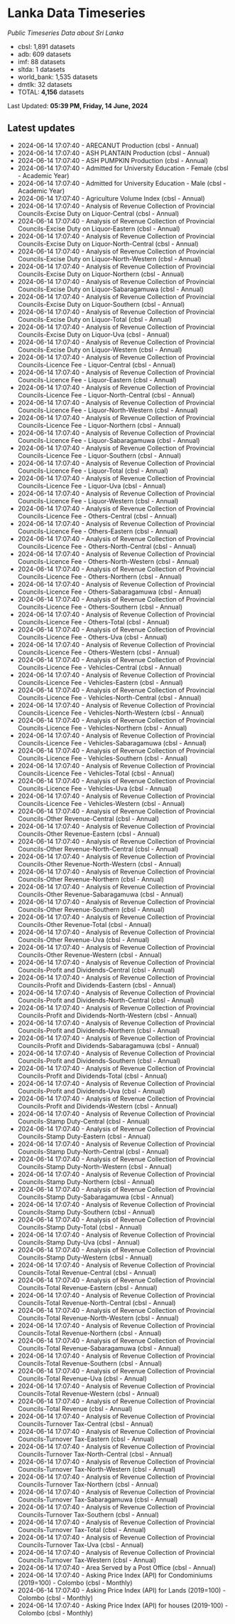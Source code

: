 # Lanka Data Timeseries
*Public Timeseries Data about Sri Lanka*

* cbsl: 1,891 datasets
* adb: 609 datasets
* imf: 88 datasets
* sltda: 1 datasets
* world_bank: 1,535 datasets
* dmtlk: 32 datasets
* TOTAL: **4,156** datasets

Last Updated: **05:39 PM, Friday, 14 June, 2024**

## Latest updates

* 2024-06-14 17:07:40 - ARECANUT Production (cbsl - Annual)
* 2024-06-14 17:07:40 - ASH PLANTAIN Production (cbsl - Annual)
* 2024-06-14 17:07:40 - ASH PUMPKIN Production (cbsl - Annual)
* 2024-06-14 17:07:40 - Admitted for University Education - Female (cbsl - Academic Year)
* 2024-06-14 17:07:40 - Admitted for University Education - Male (cbsl - Academic Year)
* 2024-06-14 17:07:40 - Agriculture Volume Index (cbsl - Annual)
* 2024-06-14 17:07:40 - Analysis of Revenue Collection of Provincial Councils-Excise Duty on Liquor-Central (cbsl - Annual)
* 2024-06-14 17:07:40 - Analysis of Revenue Collection of Provincial Councils-Excise Duty on Liquor-Eastern (cbsl - Annual)
* 2024-06-14 17:07:40 - Analysis of Revenue Collection of Provincial Councils-Excise Duty on Liquor-North-Central (cbsl - Annual)
* 2024-06-14 17:07:40 - Analysis of Revenue Collection of Provincial Councils-Excise Duty on Liquor-North-Western (cbsl - Annual)
* 2024-06-14 17:07:40 - Analysis of Revenue Collection of Provincial Councils-Excise Duty on Liquor-Northern (cbsl - Annual)
* 2024-06-14 17:07:40 - Analysis of Revenue Collection of Provincial Councils-Excise Duty on Liquor-Sabaragamuwa (cbsl - Annual)
* 2024-06-14 17:07:40 - Analysis of Revenue Collection of Provincial Councils-Excise Duty on Liquor-Southern (cbsl - Annual)
* 2024-06-14 17:07:40 - Analysis of Revenue Collection of Provincial Councils-Excise Duty on Liquor-Total (cbsl - Annual)
* 2024-06-14 17:07:40 - Analysis of Revenue Collection of Provincial Councils-Excise Duty on Liquor-Uva (cbsl - Annual)
* 2024-06-14 17:07:40 - Analysis of Revenue Collection of Provincial Councils-Excise Duty on Liquor-Western (cbsl - Annual)
* 2024-06-14 17:07:40 - Analysis of Revenue Collection of Provincial Councils-Licence Fee - Liquor-Central (cbsl - Annual)
* 2024-06-14 17:07:40 - Analysis of Revenue Collection of Provincial Councils-Licence Fee - Liquor-Eastern (cbsl - Annual)
* 2024-06-14 17:07:40 - Analysis of Revenue Collection of Provincial Councils-Licence Fee - Liquor-North-Central (cbsl - Annual)
* 2024-06-14 17:07:40 - Analysis of Revenue Collection of Provincial Councils-Licence Fee - Liquor-North-Western (cbsl - Annual)
* 2024-06-14 17:07:40 - Analysis of Revenue Collection of Provincial Councils-Licence Fee - Liquor-Northern (cbsl - Annual)
* 2024-06-14 17:07:40 - Analysis of Revenue Collection of Provincial Councils-Licence Fee - Liquor-Sabaragamuwa (cbsl - Annual)
* 2024-06-14 17:07:40 - Analysis of Revenue Collection of Provincial Councils-Licence Fee - Liquor-Southern (cbsl - Annual)
* 2024-06-14 17:07:40 - Analysis of Revenue Collection of Provincial Councils-Licence Fee - Liquor-Total (cbsl - Annual)
* 2024-06-14 17:07:40 - Analysis of Revenue Collection of Provincial Councils-Licence Fee - Liquor-Uva (cbsl - Annual)
* 2024-06-14 17:07:40 - Analysis of Revenue Collection of Provincial Councils-Licence Fee - Liquor-Western (cbsl - Annual)
* 2024-06-14 17:07:40 - Analysis of Revenue Collection of Provincial Councils-Licence Fee - Others-Central (cbsl - Annual)
* 2024-06-14 17:07:40 - Analysis of Revenue Collection of Provincial Councils-Licence Fee - Others-Eastern (cbsl - Annual)
* 2024-06-14 17:07:40 - Analysis of Revenue Collection of Provincial Councils-Licence Fee - Others-North-Central (cbsl - Annual)
* 2024-06-14 17:07:40 - Analysis of Revenue Collection of Provincial Councils-Licence Fee - Others-North-Western (cbsl - Annual)
* 2024-06-14 17:07:40 - Analysis of Revenue Collection of Provincial Councils-Licence Fee - Others-Northern (cbsl - Annual)
* 2024-06-14 17:07:40 - Analysis of Revenue Collection of Provincial Councils-Licence Fee - Others-Sabaragamuwa (cbsl - Annual)
* 2024-06-14 17:07:40 - Analysis of Revenue Collection of Provincial Councils-Licence Fee - Others-Southern (cbsl - Annual)
* 2024-06-14 17:07:40 - Analysis of Revenue Collection of Provincial Councils-Licence Fee - Others-Total (cbsl - Annual)
* 2024-06-14 17:07:40 - Analysis of Revenue Collection of Provincial Councils-Licence Fee - Others-Uva (cbsl - Annual)
* 2024-06-14 17:07:40 - Analysis of Revenue Collection of Provincial Councils-Licence Fee - Others-Western (cbsl - Annual)
* 2024-06-14 17:07:40 - Analysis of Revenue Collection of Provincial Councils-Licence Fee - Vehicles-Central (cbsl - Annual)
* 2024-06-14 17:07:40 - Analysis of Revenue Collection of Provincial Councils-Licence Fee - Vehicles-Eastern (cbsl - Annual)
* 2024-06-14 17:07:40 - Analysis of Revenue Collection of Provincial Councils-Licence Fee - Vehicles-North-Central (cbsl - Annual)
* 2024-06-14 17:07:40 - Analysis of Revenue Collection of Provincial Councils-Licence Fee - Vehicles-North-Western (cbsl - Annual)
* 2024-06-14 17:07:40 - Analysis of Revenue Collection of Provincial Councils-Licence Fee - Vehicles-Northern (cbsl - Annual)
* 2024-06-14 17:07:40 - Analysis of Revenue Collection of Provincial Councils-Licence Fee - Vehicles-Sabaragamuwa (cbsl - Annual)
* 2024-06-14 17:07:40 - Analysis of Revenue Collection of Provincial Councils-Licence Fee - Vehicles-Southern (cbsl - Annual)
* 2024-06-14 17:07:40 - Analysis of Revenue Collection of Provincial Councils-Licence Fee - Vehicles-Total (cbsl - Annual)
* 2024-06-14 17:07:40 - Analysis of Revenue Collection of Provincial Councils-Licence Fee - Vehicles-Uva (cbsl - Annual)
* 2024-06-14 17:07:40 - Analysis of Revenue Collection of Provincial Councils-Licence Fee - Vehicles-Western (cbsl - Annual)
* 2024-06-14 17:07:40 - Analysis of Revenue Collection of Provincial Councils-Other Revenue-Central (cbsl - Annual)
* 2024-06-14 17:07:40 - Analysis of Revenue Collection of Provincial Councils-Other Revenue-Eastern (cbsl - Annual)
* 2024-06-14 17:07:40 - Analysis of Revenue Collection of Provincial Councils-Other Revenue-North-Central (cbsl - Annual)
* 2024-06-14 17:07:40 - Analysis of Revenue Collection of Provincial Councils-Other Revenue-North-Western (cbsl - Annual)
* 2024-06-14 17:07:40 - Analysis of Revenue Collection of Provincial Councils-Other Revenue-Northern (cbsl - Annual)
* 2024-06-14 17:07:40 - Analysis of Revenue Collection of Provincial Councils-Other Revenue-Sabaragamuwa (cbsl - Annual)
* 2024-06-14 17:07:40 - Analysis of Revenue Collection of Provincial Councils-Other Revenue-Southern (cbsl - Annual)
* 2024-06-14 17:07:40 - Analysis of Revenue Collection of Provincial Councils-Other Revenue-Total (cbsl - Annual)
* 2024-06-14 17:07:40 - Analysis of Revenue Collection of Provincial Councils-Other Revenue-Uva (cbsl - Annual)
* 2024-06-14 17:07:40 - Analysis of Revenue Collection of Provincial Councils-Other Revenue-Western (cbsl - Annual)
* 2024-06-14 17:07:40 - Analysis of Revenue Collection of Provincial Councils-Profit and Dividends-Central (cbsl - Annual)
* 2024-06-14 17:07:40 - Analysis of Revenue Collection of Provincial Councils-Profit and Dividends-Eastern (cbsl - Annual)
* 2024-06-14 17:07:40 - Analysis of Revenue Collection of Provincial Councils-Profit and Dividends-North-Central (cbsl - Annual)
* 2024-06-14 17:07:40 - Analysis of Revenue Collection of Provincial Councils-Profit and Dividends-North-Western (cbsl - Annual)
* 2024-06-14 17:07:40 - Analysis of Revenue Collection of Provincial Councils-Profit and Dividends-Northern (cbsl - Annual)
* 2024-06-14 17:07:40 - Analysis of Revenue Collection of Provincial Councils-Profit and Dividends-Sabaragamuwa (cbsl - Annual)
* 2024-06-14 17:07:40 - Analysis of Revenue Collection of Provincial Councils-Profit and Dividends-Southern (cbsl - Annual)
* 2024-06-14 17:07:40 - Analysis of Revenue Collection of Provincial Councils-Profit and Dividends-Total (cbsl - Annual)
* 2024-06-14 17:07:40 - Analysis of Revenue Collection of Provincial Councils-Profit and Dividends-Uva (cbsl - Annual)
* 2024-06-14 17:07:40 - Analysis of Revenue Collection of Provincial Councils-Profit and Dividends-Western (cbsl - Annual)
* 2024-06-14 17:07:40 - Analysis of Revenue Collection of Provincial Councils-Stamp Duty-Central (cbsl - Annual)
* 2024-06-14 17:07:40 - Analysis of Revenue Collection of Provincial Councils-Stamp Duty-Eastern (cbsl - Annual)
* 2024-06-14 17:07:40 - Analysis of Revenue Collection of Provincial Councils-Stamp Duty-North-Central (cbsl - Annual)
* 2024-06-14 17:07:40 - Analysis of Revenue Collection of Provincial Councils-Stamp Duty-North-Western (cbsl - Annual)
* 2024-06-14 17:07:40 - Analysis of Revenue Collection of Provincial Councils-Stamp Duty-Northern (cbsl - Annual)
* 2024-06-14 17:07:40 - Analysis of Revenue Collection of Provincial Councils-Stamp Duty-Sabaragamuwa (cbsl - Annual)
* 2024-06-14 17:07:40 - Analysis of Revenue Collection of Provincial Councils-Stamp Duty-Southern (cbsl - Annual)
* 2024-06-14 17:07:40 - Analysis of Revenue Collection of Provincial Councils-Stamp Duty-Total (cbsl - Annual)
* 2024-06-14 17:07:40 - Analysis of Revenue Collection of Provincial Councils-Stamp Duty-Uva (cbsl - Annual)
* 2024-06-14 17:07:40 - Analysis of Revenue Collection of Provincial Councils-Stamp Duty-Western (cbsl - Annual)
* 2024-06-14 17:07:40 - Analysis of Revenue Collection of Provincial Councils-Total Revenue-Central (cbsl - Annual)
* 2024-06-14 17:07:40 - Analysis of Revenue Collection of Provincial Councils-Total Revenue-Eastern (cbsl - Annual)
* 2024-06-14 17:07:40 - Analysis of Revenue Collection of Provincial Councils-Total Revenue-North-Central (cbsl - Annual)
* 2024-06-14 17:07:40 - Analysis of Revenue Collection of Provincial Councils-Total Revenue-North-Western (cbsl - Annual)
* 2024-06-14 17:07:40 - Analysis of Revenue Collection of Provincial Councils-Total Revenue-Northern (cbsl - Annual)
* 2024-06-14 17:07:40 - Analysis of Revenue Collection of Provincial Councils-Total Revenue-Sabaragamuwa (cbsl - Annual)
* 2024-06-14 17:07:40 - Analysis of Revenue Collection of Provincial Councils-Total Revenue-Southern (cbsl - Annual)
* 2024-06-14 17:07:40 - Analysis of Revenue Collection of Provincial Councils-Total Revenue-Uva (cbsl - Annual)
* 2024-06-14 17:07:40 - Analysis of Revenue Collection of Provincial Councils-Total Revenue-Western (cbsl - Annual)
* 2024-06-14 17:07:40 - Analysis of Revenue Collection of Provincial Councils-Total Revenue (cbsl - Annual)
* 2024-06-14 17:07:40 - Analysis of Revenue Collection of Provincial Councils-Turnover Tax-Central (cbsl - Annual)
* 2024-06-14 17:07:40 - Analysis of Revenue Collection of Provincial Councils-Turnover Tax-Eastern (cbsl - Annual)
* 2024-06-14 17:07:40 - Analysis of Revenue Collection of Provincial Councils-Turnover Tax-North-Central (cbsl - Annual)
* 2024-06-14 17:07:40 - Analysis of Revenue Collection of Provincial Councils-Turnover Tax-North-Western (cbsl - Annual)
* 2024-06-14 17:07:40 - Analysis of Revenue Collection of Provincial Councils-Turnover Tax-Northern (cbsl - Annual)
* 2024-06-14 17:07:40 - Analysis of Revenue Collection of Provincial Councils-Turnover Tax-Sabaragamuwa (cbsl - Annual)
* 2024-06-14 17:07:40 - Analysis of Revenue Collection of Provincial Councils-Turnover Tax-Southern (cbsl - Annual)
* 2024-06-14 17:07:40 - Analysis of Revenue Collection of Provincial Councils-Turnover Tax-Total (cbsl - Annual)
* 2024-06-14 17:07:40 - Analysis of Revenue Collection of Provincial Councils-Turnover Tax-Uva (cbsl - Annual)
* 2024-06-14 17:07:40 - Analysis of Revenue Collection of Provincial Councils-Turnover Tax-Western (cbsl - Annual)
* 2024-06-14 17:07:40 - Area Served by a Post Office (cbsl - Annual)
* 2024-06-14 17:07:40 - Asking Price Index (API) for Condominiums (2019=100) - Colombo (cbsl - Monthly)
* 2024-06-14 17:07:40 - Asking Price Index (API) for Lands (2019=100) - Colombo (cbsl - Monthly)
* 2024-06-14 17:07:40 - Asking Price Index (API) for houses (2019-100) - Colombo (cbsl - Monthly)